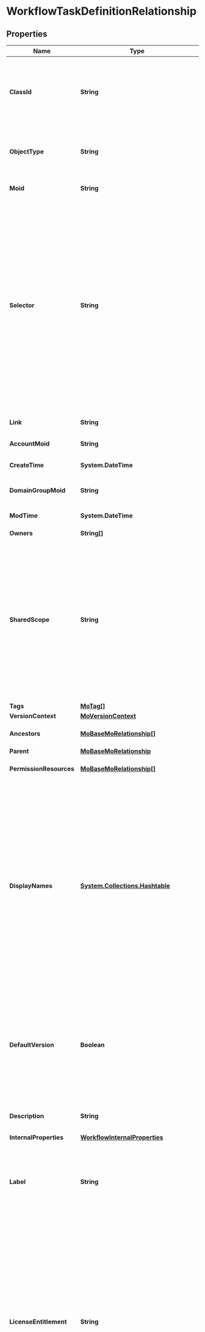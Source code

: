 # WorkflowTaskDefinitionRelationship
## Properties

Name | Type | Description | Notes
------------ | ------------- | ------------- | -------------
**ClassId** | **String** | The fully-qualified name of the instantiated, concrete type. This property is used as a discriminator to identify the type of the payload when marshaling and unmarshaling data. | [default to "workflow.TaskDefinition"]
**ObjectType** | **String** | The fully-qualified name of the instantiated, concrete type. The value should be the same as the &#39;ClassId&#39; property. | [default to "workflow.TaskDefinition"]
**Moid** | **String** | The unique identifier of this Managed Object instance. | [optional] 
**Selector** | **String** | An OData $filter expression which describes the REST resource to be referenced. This field may be set instead of &#39;moid&#39; by clients. 1. If &#39;moid&#39; is set this field is ignored. 1. If &#39;selector&#39; is set and &#39;moid&#39; is empty/absent from the request, Intersight determines the Moid of the resource matching the filter expression and populates it in the MoRef that is part of the object instance being inserted/updated to fulfill the REST request. An error is returned if the filter matches zero or more than one REST resource. An example filter string is: Serial eq &#39;3AA8B7T11&#39;. | [optional] [readonly] 
**Link** | **String** | A URL to an instance of the &#39;mo.MoRef&#39; class. | [optional] 
**AccountMoid** | **String** | The Account ID for this managed object. | [optional] [readonly] 
**CreateTime** | **System.DateTime** | The time when this managed object was created. | [optional] [readonly] 
**DomainGroupMoid** | **String** | The DomainGroup ID for this managed object. | [optional] [readonly] 
**ModTime** | **System.DateTime** | The time when this managed object was last modified. | [optional] [readonly] 
**Owners** | **String[]** |  | [optional] 
**SharedScope** | **String** | Intersight provides pre-built workflows, tasks and policies to end users through global catalogs. Objects that are made available through global catalogs are said to have a &#39;shared&#39; ownership. Shared objects are either made globally available to all end users or restricted to end users based on their license entitlement. Users can use this property to differentiate the scope (global or a specific license tier) to which a shared MO belongs. | [optional] [readonly] 
**Tags** | [**MoTag[]**](MoTag.md) |  | [optional] 
**VersionContext** | [**MoVersionContext**](MoVersionContext.md) |  | [optional] 
**Ancestors** | [**MoBaseMoRelationship[]**](MoBaseMoRelationship.md) | An array of relationships to moBaseMo resources. | [optional] [readonly] 
**Parent** | [**MoBaseMoRelationship**](MoBaseMoRelationship.md) |  | [optional] 
**PermissionResources** | [**MoBaseMoRelationship[]**](MoBaseMoRelationship.md) | An array of relationships to moBaseMo resources. | [optional] [readonly] 
**DisplayNames** | [**System.Collections.Hashtable**](Array.md) | A set of display names for the MO resource. These names are calculated based on other properties of the MO and potentially properties of Ancestor MOs. Displaynames are intended as a way to provide a normalized user appropriate name for an MO, especially for MOs which do not have a &#39;Name&#39; property, which is the case for much of the inventory discovered from managed targets. There are a limited number of keys, currently &#39;short&#39; and &#39;hierarchical&#39;. The value is an array and clients should use the first element of the array. | [optional] [readonly] 
**DefaultVersion** | **Boolean** | When true this will be the task version that is used when a specific task definition version is not specified. The very first task definition created with a name will be set as the default version, after that user can explicitly set any version of the task definition as the default version. | [optional] 
**Description** | **String** | The task definition description to describe what this task will do when executed. | [optional] 
**InternalProperties** | [**WorkflowInternalProperties**](WorkflowInternalProperties.md) |  | [optional] 
**Label** | **String** | A user friendly short name to identify the task definition. Label can only contain letters (a-z, A-Z), numbers (0-9), hyphen (-), period (.), colon (:), space ( ), single quote (&#39;), or an underscore (_). | [optional] 
**LicenseEntitlement** | **String** | License entitlement required to run this task. It is determined by license requirement of features. * &#x60;Base&#x60; - Base as a License type. It is default license type. * &#x60;Essential&#x60; - Essential as a License type. * &#x60;Standard&#x60; - Standard as a License type. * &#x60;Advantage&#x60; - Advantage as a License type. * &#x60;Premier&#x60; - Premier as a License type. * &#x60;IWO-Essential&#x60; - IWO-Essential as a License type. * &#x60;IWO-Advantage&#x60; - IWO-Advantage as a License type. * &#x60;IWO-Premier&#x60; - IWO-Premier as a License type. | [optional] [readonly] [default to "Base"]
**Name** | **String** | The name of the task definition. The name should follow this convention &lt;Verb or Action&gt;&lt;Category&gt;&lt;Vendor&gt;&lt;Product&gt;&lt;Noun or object&gt; Verb or Action is a required portion of the name and this must be part of the pre-approved verb list. Category is an optional field and this will refer to the broad category of the task referring to the type of resource or endpoint. If there is no specific category then use &quot;&quot;Generic&quot;&quot; if required. Vendor is an optional field and this will refer to the specific vendor this task applies to. If the task is generic and not tied to a vendor, then do not specify anything. Product is an optional field, this will contain the vendor product and model when desired. Noun or object is a required field and  this will contain the noun or object on which the action is being performed. Name can only contain letters (a-z, A-Z), numbers (0-9), hyphen (-), period (.), colon (:), or an underscore (_). Examples SendEmail  - This is a task in Generic category for sending email. NewStorageVolume - This is a vendor agnostic task under Storage device category for creating a new volume. | [optional] 
**Properties** | [**WorkflowProperties**](WorkflowProperties.md) |  | [optional] 
**RollbackTasks** | [**WorkflowRollbackTask[]**](WorkflowRollbackTask.md) |  | [optional] 
**SecurePropAccess** | **Boolean** | If set to true, the task requires access to secure properties and uses an encyption token associated with a workflow moid to encrypt or decrypt the secure properties. | [optional] 
**Version** | **Int64** | The version of the task definition so we can support multiple versions of a task definition. | [optional] [default to 1]
**Catalog** | [**WorkflowCatalogRelationship**](WorkflowCatalogRelationship.md) |  | [optional] 
**ImplementedTasks** | [**WorkflowTaskDefinitionRelationship[]**](WorkflowTaskDefinitionRelationship.md) | An array of relationships to workflowTaskDefinition resources. | [optional] 
**InterfaceTask** | [**WorkflowTaskDefinitionRelationship**](WorkflowTaskDefinitionRelationship.md) |  | [optional] 
**TaskMetadata** | [**WorkflowTaskMetadataRelationship**](WorkflowTaskMetadataRelationship.md) |  | [optional] 

## Examples

- Prepare the resource
```powershell
$WorkflowTaskDefinitionRelationship = Initialize-IntersightWorkflowTaskDefinitionRelationship  -ClassId null `
 -ObjectType null `
 -Moid null `
 -Selector null `
 -Link null `
 -AccountMoid null `
 -CreateTime null `
 -DomainGroupMoid null `
 -ModTime null `
 -Owners null `
 -SharedScope null `
 -Tags null `
 -VersionContext null `
 -Ancestors null `
 -Parent null `
 -PermissionResources null `
 -DisplayNames null `
 -DefaultVersion null `
 -Description null `
 -InternalProperties null `
 -Label null `
 -LicenseEntitlement null `
 -Name null `
 -Properties null `
 -RollbackTasks null `
 -SecurePropAccess null `
 -Version null `
 -Catalog null `
 -ImplementedTasks null `
 -InterfaceTask null `
 -TaskMetadata null
```

- Convert the resource to JSON
```powershell
$WorkflowTaskDefinitionRelationship | ConvertTo-JSON
```

[[Back to Model list]](../README.md#documentation-for-models) [[Back to API list]](../README.md#documentation-for-api-endpoints) [[Back to README]](../README.md)

